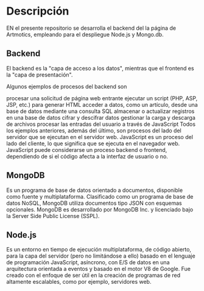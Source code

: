 # Descripción

EN el presente repositorio se desarrolla el backend del la página de Artmotics, empleando para el despliegue Node.js y Mongo.db.

## Backend

El backend es la "capa de acceso a los datos", mientras que el frontend es la "capa de presentación".

Algunos ejemplos de procesos del backend son

procesar una solicitud de página web entrante
ejecutar un script (PHP, ASP, JSP, etc.) para generar HTML
acceder a datos, como un artículo, desde una base de datos mediante una consulta SQL
almacenar o actualizar registros en una base de datos
cifrar y descifrar datos
gestionar la carga y descarga de archivos
procesar las entradas del usuario a través de JavaScript
Todos los ejemplos anteriores, además del último, son procesos del lado del servidor que se ejecutan en el servidor web. JavaScript es un proceso del lado del cliente, lo que significa que se ejecuta en el navegador web. JavaScript puede considerarse un proceso backend o frontend, dependiendo de si el código afecta a la interfaz de usuario o no.

## MongoDB

Es un programa de base de datos orientado a documentos, disponible como fuente y multiplataforma. Clasificado como un programa de base de datos NoSQL, MongoDB utiliza documentos tipo JSON con esquemas opcionales. MongoDB es desarrollado por MongoDB Inc. y licenciado bajo la Server Side Public License (SSPL).

## Node.js

Es un entorno en tiempo de ejecución multiplataforma, de código abierto, para la capa del servidor (pero no limitándose a ello) basado en el lenguaje de programación JavaScript, asíncrono, con E/S de datos en una arquitectura orientada a eventos y basado en el motor V8 de Google. Fue creado con el enfoque de ser útil en la creación de programas de red altamente escalables, como por ejemplo, servidores web.
